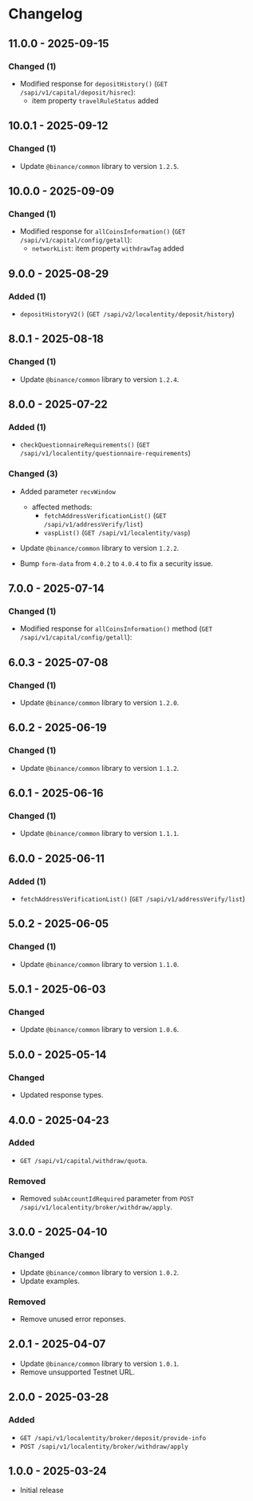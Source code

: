 # Changelog

## 11.0.0 - 2025-09-15

### Changed (1)

- Modified response for `depositHistory()` (`GET /sapi/v1/capital/deposit/hisrec`):
  - item property `travelRuleStatus` added

## 10.0.1 - 2025-09-12

### Changed (1)

- Update `@binance/common` library to version `1.2.5`.

## 10.0.0 - 2025-09-09

### Changed (1)

- Modified response for `allCoinsInformation()` (`GET /sapi/v1/capital/config/getall`):
  - `networkList`: item property `withdrawTag` added

## 9.0.0 - 2025-08-29

### Added (1)

- `depositHistoryV2()` (`GET /sapi/v2/localentity/deposit/history`)

## 8.0.1 - 2025-08-18

### Changed (1)

- Update `@binance/common` library to version `1.2.4`.

## 8.0.0 - 2025-07-22

### Added (1)

- `checkQuestionnaireRequirements()` (`GET /sapi/v1/localentity/questionnaire-requirements`)

### Changed (3)

- Added parameter `recvWindow`
  - affected methods:
    - `fetchAddressVerificationList()` (`GET /sapi/v1/addressVerify/list`)
    - `vaspList()` (`GET /sapi/v1/localentity/vasp`)

- Update `@binance/common` library to version `1.2.2`.

- Bump `form-data` from `4.0.2` to `4.0.4` to fix a security issue.

## 7.0.0 - 2025-07-14

### Changed (1)

- Modified response for `allCoinsInformation()` method (`GET /sapi/v1/capital/config/getall`):

## 6.0.3 - 2025-07-08

### Changed (1)

- Update `@binance/common` library to version `1.2.0`.

## 6.0.2 - 2025-06-19

### Changed (1)

- Update `@binance/common` library to version `1.1.2`.

## 6.0.1 - 2025-06-16

### Changed (1)

- Update `@binance/common` library to version `1.1.1`.

## 6.0.0 - 2025-06-11

### Added (1)

- `fetchAddressVerificationList()` (`GET /sapi/v1/addressVerify/list`)

## 5.0.2 - 2025-06-05

### Changed (1)

- Update `@binance/common` library to version `1.1.0`.

## 5.0.1 - 2025-06-03

### Changed

- Update `@binance/common` library to version `1.0.6`.

## 5.0.0 - 2025-05-14

### Changed

- Updated response types.

## 4.0.0 - 2025-04-23

### Added

- `GET /sapi/v1/capital/withdraw/quota`.

### Removed

- Removed `subAccountIdRequired` parameter from `POST /sapi/v1/localentity/broker/withdraw/apply`.

## 3.0.0 - 2025-04-10

### Changed

- Update `@binance/common` library to version `1.0.2`.
- Update examples.

### Removed

- Remove unused error reponses.

## 2.0.1 - 2025-04-07

- Update `@binance/common` library to version `1.0.1`.
- Remove unsupported Testnet URL.

## 2.0.0 - 2025-03-28

### Added

- `GET /sapi/v1/localentity/broker/deposit/provide-info`
- `POST /sapi/v1/localentity/broker/withdraw/apply`

## 1.0.0 - 2025-03-24

- Initial release
